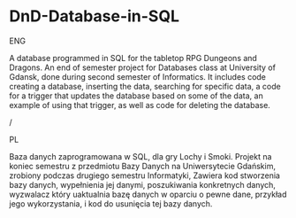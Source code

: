 # DnD-Database-in-SQL
ENG

A database programmed in SQL for the tabletop RPG Dungeons and Dragons. 
An end of semester project for Databases class at University of Gdansk, done during second semester of Informatics.
It includes code creating a database, inserting the data, searching for specific data, a code for a trigger that updates the database based on some of the data,
an example of using that trigger, as well as code for deleting the database.

/ 

PL

Baza danych zaprogramowana w SQL, dla gry Lochy i Smoki.
Projekt na koniec semestru z przedmiotu Bazy Danych na Uniwersytecie Gdańskim, zrobiony podczas drugiego semestru Informatyki,
Zawiera kod stworzenia bazy danych, wypełnienia jej danymi, poszukiwania konkretnych danych, wyzwalacz który uaktualnia bazę danych w oparciu o pewne dane,
przykład jego wykorzystania, i kod do usunięcia tej bazy danych.
